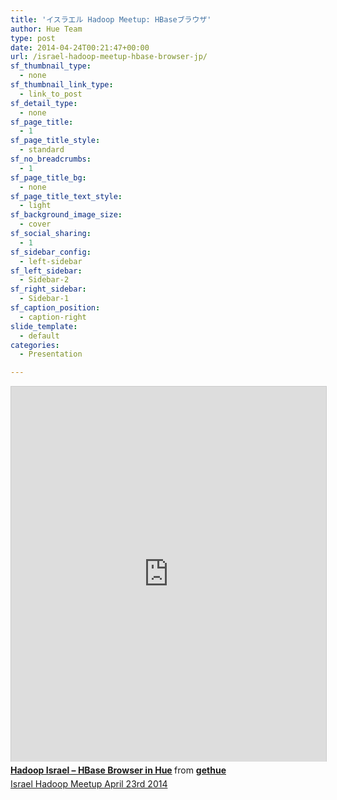 ```yaml
---
title: 'イスラエル Hadoop Meetup: HBaseブラウザ'
author: Hue Team
type: post
date: 2014-04-24T00:21:47+00:00
url: /israel-hadoop-meetup-hbase-browser-jp/
sf_thumbnail_type:
  - none
sf_thumbnail_link_type:
  - link_to_post
sf_detail_type:
  - none
sf_page_title:
  - 1
sf_page_title_style:
  - standard
sf_no_breadcrumbs:
  - 1
sf_page_title_bg:
  - none
sf_page_title_text_style:
  - light
sf_background_image_size:
  - cover
sf_social_sharing:
  - 1
sf_sidebar_config:
  - left-sidebar
sf_left_sidebar:
  - Sidebar-2
sf_right_sidebar:
  - Sidebar-1
sf_caption_position:
  - caption-right
slide_template:
  - default
categories:
  - Presentation

---
```

<iframe style="border: 1px solid #CCC; border-width: 1px 1px 0; margin-bottom: 5px; max-width: 100%;" src="http://www.slideshare.net/slideshow/embed_code/33868566" height="600" width="900" allowfullscreen="" frameborder="0" marginwidth="0" marginheight="0" scrolling="no"></iframe>

<div style="margin-bottom: 5px;">
  <strong> <a title="Hadoop Israel - HBase Browser in Hue" href="https://fr.slideshare.net/gethue/hadoop-israel" target="_blank">Hadoop Israel &#8211; HBase Browser in Hue</a> </strong> from <strong><a href="http://www.slideshare.net/gethue" target="_blank">gethue</a></strong>
</div>

<div style="margin-bottom: 5px;">
  <a href="http://www.meetup.com/HadoopIsrael/events/161701092/">Israel Hadoop Meetup April 23rd 2014</a>
</div>